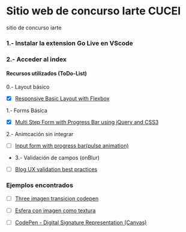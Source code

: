 # Sitio web de concurso Iarte CUCEI

sitio de concurso iarte 

### 1.- Instalar la extension Go Live en VScode
### 2.- Acceder al index

#### Recursos utilizados (ToDo-List)

0.- Layout básico
- [x] [Responsive Basic Layout with Flexbox](https://codepen.io/jooonebug/details/ZWrPdw)

1.- Forms Básica 
- [x] [Multi Step Form with Progress Bar using jQuery and CSS3](https://codepen.io/atakan/pen/nPOZZR)

2.- Animcación sin integrar
- [ ] [Input form with progress bar(pulse animation)](https://codepen.io/carlinscuderi/pen/XmeyvV)


- 3.- Validación de campos (onBlur)
- [ ] [Blog UX validation best practices](https://www.smashingmagazine.com/2022/09/inline-validation-web-forms-ux/)

### Ejemplos encontrados

- [ ] [Three imagen transicion codepen](https://codepen.io/zadvorsky/pen/PNXbGo)

- [ ] [Esfera con imagen como textura](https://codepen.io/rachsmith/pen/GZKjqO)

- [ ] [CodePen - Digital Signature Representation (Canvas)](https://codepen.io/curnsey/pen/PzOgzq?editors=1111)
